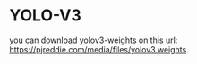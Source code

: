 # YOLO-V3
you can download yolov3-weights on this url: https://pjreddie.com/media/files/yolov3.weights.
